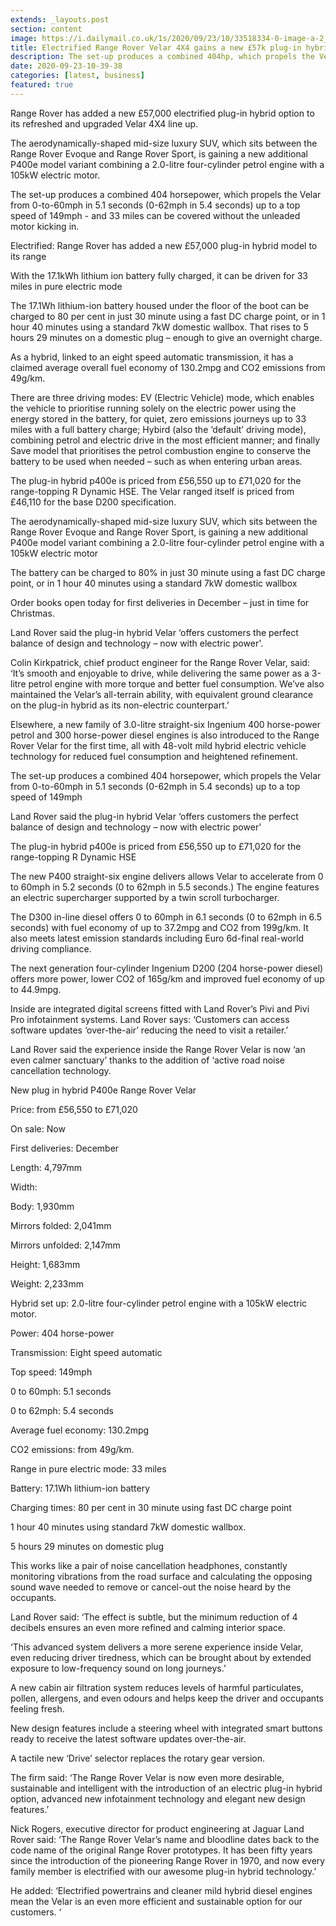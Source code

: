 ```yaml
---
extends: _layouts.post
section: content
image: https://i.dailymail.co.uk/1s/2020/09/23/10/33518334-0-image-a-2_1600852122698.jpg 
title: Electrified Range Rover Velar 4X4 gains a new £57k plug-in hybrid option 
description: The set-up produces a combined 404hp, which propels the Velar from 0-to-60mph in 5.1 seconds and up to a top speed of 149mph - and 33 miles can be covered without the unleaded motor kicking in. 
date: 2020-09-23-10-39-38 
categories: [latest, business] 
featured: true 
--- 
```

Range Rover has added a new £57,000 electrified plug-in hybrid option to its refreshed and upgraded Velar 4X4 line up.

The aerodynamically-shaped mid-size luxury SUV, which sits between the Range Rover Evoque and Range Rover Sport, is gaining a new additional P400e model variant combining a 2.0-litre four-cylinder petrol engine with a 105kW electric motor.

The set-up produces a combined 404 horsepower, which propels the Velar from 0-to-60mph in 5.1 seconds (0-62mph in 5.4 seconds) up to a top speed of 149mph - and 33 miles can be covered without the unleaded motor kicking in.

Electrified: Range Rover has added a new £57,000 plug-in hybrid model to its range

With the 17.1kWh lithium ion battery fully charged, it can be driven for 33 miles in pure electric mode

The 17.1Wh lithium-ion battery housed under the floor of the boot can be charged to 80 per cent in just 30 minute using a fast DC charge point, or in 1 hour 40 minutes using a standard 7kW domestic wallbox. That rises to 5 hours 29 minutes on a domestic plug – enough to give an overnight charge.

As a hybrid, linked to an eight speed automatic transmission, it has a claimed average overall fuel economy of 130.2mpg and CO2 emissions from 49g/km.

There are three driving modes: EV (Electric Vehicle) mode, which enables the vehicle to prioritise running solely on the electric power using the energy stored in the battery, for quiet, zero emissions journeys up to 33 miles with a full battery charge; Hybird (also the ‘default’ driving mode), combining petrol and electric drive in the most efficient manner; and finally Save model that prioritises the petrol combustion engine to conserve the battery to be used when needed – such as when entering urban areas. 

The plug-in hybrid p400e is priced from £56,550 up to £71,020 for the range-topping R Dynamic HSE. The Velar ranged itself is priced from £46,110 for the base D200 specification.

The aerodynamically-shaped mid-size luxury SUV, which sits between the Range Rover Evoque and Range Rover Sport, is gaining a new additional P400e model variant combining a 2.0-litre four-cylinder petrol engine with a 105kW electric motor

The battery can be charged to 80% in just 30 minute using a fast DC charge point, or in 1 hour 40 minutes using a standard 7kW domestic wallbox



Order books open today for first deliveries in December – just in time for Christmas.

Land Rover said the plug-in hybrid Velar ‘offers customers the perfect balance of design and technology – now with electric power'.

Colin Kirkpatrick, chief product engineer for the Range Rover Velar, said: ‘It’s smooth and enjoyable to drive, while delivering the same power as a 3-litre petrol engine with more torque and better fuel consumption. We’ve also maintained the Velar’s all-terrain ability, with equivalent ground clearance on the plug-in hybrid as its non-electric counterpart.’

Elsewhere, a new family of 3.0-litre straight-six Ingenium 400 horse-power petrol and 300 horse-power diesel engines is also introduced to the Range Rover Velar for the first time, all with 48-volt mild hybrid electric vehicle technology for reduced fuel consumption and heightened refinement.

The set-up produces a combined 404 horsepower, which propels the Velar from 0-to-60mph in 5.1 seconds (0-62mph in 5.4 seconds) up to a top speed of 149mph

Land Rover said the plug-in hybrid Velar ‘offers customers the perfect balance of design and technology – now with electric power'

The plug-in hybrid p400e is priced from £56,550 up to £71,020 for the range-topping R Dynamic HSE

The new P400 straight-six engine delivers allows Velar to accelerate from 0 to 60mph in 5.2 seconds (0 to 62mph in 5.5 seconds.) The engine features an electric supercharger supported by a twin scroll turbocharger.

The D300 in-line diesel offers 0 to 60mph in 6.1 seconds (0 to 62mph in 6.5 seconds) with fuel economy of up to 37.2mpg and CO2 from 199g/km. It also meets latest emission standards including Euro 6d-final real-world driving compliance.

The next generation four-cylinder Ingenium D200 (204 horse-power diesel) offers more power, lower CO2 of 165g/km and improved fuel economy of up to 44.9mpg.











Inside are integrated digital screens fitted with Land Rover’s Pivi and Pivi Pro infotainment systems. Land Rover says: ‘Customers can access software updates ‘over-the-air’ reducing the need to visit a retailer.’

Land Rover said the experience inside the Range Rover Velar is now ‘an even calmer sanctuary’ thanks to the addition of ‘active road noise cancellation technology. 



New plug in hybrid P400e Range Rover Velar

Price: from £56,550 to £71,020

On sale: Now

First deliveries: December

Length: 4,797mm

Width:

Body: 1,930mm

Mirrors folded: 2,041mm

Mirrors unfolded: 2,147mm

Height: 1,683mm

Weight: 2,233mm

Hybrid set up: 2.0-litre four-cylinder petrol engine with a 105kW electric motor.

Power: 404 horse-power

Transmission: Eight speed automatic

Top speed: 149mph

0 to 60mph: 5.1 seconds

0 to 62mph: 5.4 seconds

Average fuel economy: 130.2mpg

CO2 emissions: from 49g/km.

Range in pure electric mode: 33 miles

Battery: 17.1Wh lithium-ion battery

Charging times: 80 per cent in 30 minute using fast DC charge point

1 hour 40 minutes using standard 7kW domestic wallbox.

5 hours 29 minutes on domestic plug 

This works like a pair of noise cancellation headphones, constantly monitoring vibrations from the road surface and calculating the opposing sound wave needed to remove or cancel-out the noise heard by the occupants.

Land Rover said: ‘The effect is subtle, but the minimum reduction of 4 decibels ensures an even more refined and calming interior space.

‘This advanced system delivers a more serene experience inside Velar, even reducing driver tiredness, which can be brought about by extended exposure to low-frequency sound on long journeys.’

A new cabin air filtration system reduces levels of harmful particulates, pollen, allergens, and even odours and helps keep the driver and occupants feeling fresh.

New design features include a steering wheel with integrated smart buttons ready to receive the latest software updates over-the-air.

A tactile new ‘Drive’ selector replaces the rotary gear version. 

The firm said: ‘The Range Rover Velar is now even more desirable, sustainable and intelligent with the introduction of an electric plug-in hybrid option, advanced new infotainment technology and elegant new design features.’

Nick Rogers, executive director for product engineering at Jaguar Land Rover said: ‘The Range Rover Velar’s name and bloodline dates back to the code name of the original Range Rover prototypes. It has been fifty years since the introduction of the pioneering Range Rover in 1970, and now every family member is electrified with our awesome plug-in hybrid technology.’

He added: ‘Electrified powertrains and cleaner mild hybrid diesel engines mean the Velar is an even more efficient and sustainable option for our customers. ‘

